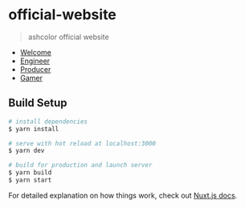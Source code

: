 # official-website

> ashcolor official website

- [Welcome](https://ashcolor.work/welcome)
- [Engineer](https://ashcolor.work/engineer)
- [Producer](https://ashcolor.work)
- [Gamer](https://ashcolor.work/gamer)

## Build Setup

```bash
# install dependencies
$ yarn install

# serve with hot reload at localhost:3000
$ yarn dev

# build for production and launch server
$ yarn build
$ yarn start
```

For detailed explanation on how things work, check out [Nuxt.js docs](https://nuxtjs.org).
